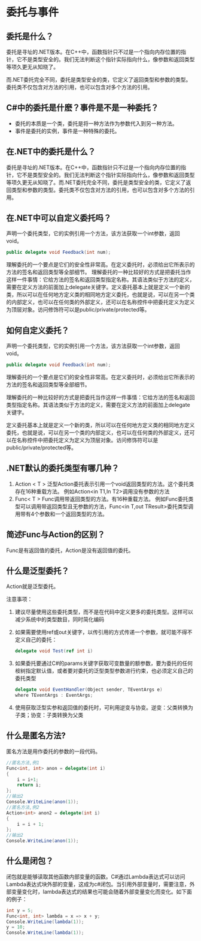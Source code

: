 # 委托与事件

## 委托是什么？

委托是寻址的.NET版本。在C++中，函数指针只不过是一个指向内存位置的指针，它不是类型安全的。我们无法判断这个指针实际指向什么，像参数和返回类型等项久更无从知晓了。

而.NET委托完全不同，委托是类型安全的类，它定义了返回类型和参数的类型。委托类不仅包含对方法的引用，也可以包含对多个方法的引用。

## C#中的委托是什麽？事件是不是一种委托？

- 委托的本质是一个类，委托是将一种方法作为参数代入到另一种方法。
- 事件是委托的实例，事件是一种特殊的委托。

## 在.NET中的委托是什么？

委托是寻址的.NET版本。在C++中，函数指针只不过是一个指向内存位置的指针，它不是类型安全的。我们无法判断这个指针实际指向什么，像参数和返回类型等项久更无从知晓了。而.NET委托完全不同，委托是类型安全的类，它定义了返回类型和参数的类型。委托类不仅包含对方法的引用，也可以包含对多个方法的引用。

## 在.NET中可以自定义委托吗？

声明一个委托类型，它的实例引用一个方法，该方法获取一个int参数，返回void。

```csharp
public delegate void Feedback(int num);
```

理解委托的一个要点是它们的安全性非常高。在定义委托时，必须给出它所表示的方法的签名和返回类型等全部细节。
理解委托的一种比较好的方式是把委托当作这样一件事情：它给方法的签名和返回类型指定名称。其语法类似于方法的定义，需要在定义方法的前面加上delegate关键字。定义委托基本上就是定义一个新的类，所以可以在任何地方定义类的相同地方定义委托，也就是说，可以在另一个类的内部定义，也可以在任何类的外部定义，还可以在名称控件中把委托定义为定义为顶层对象。访问修饰符可以是public/private/protected等。

## 如何自定义委托？

声明一个委托类型，它的实例引用一个方法，该方法获取一个int参数，返回void。

```csharp
public delegate void Feedback(int num);
```

理解委托的一个要点是它们的安全性非常高。在定义委托时，必须给出它所表示的方法的签名和返回类型等全部细节。

理解委托的一种比较好的方式是把委托当作这样一件事情：它给方法的签名和返回类型指定名称。其语法类似于方法的定义，需要在定义方法的前面加上delegate关键字。

定义委托基本上就是定义一个新的类，所以可以在任何地方定义类的相同地方定义委托，也就是说，可以在另一个类的内部定义，也可以在任何类的外部定义，还可以在名称控件中把委托定义为定义为顶层对象。访问修饰符可以是public/private/protected等。

## .NET默认的委托类型有哪几种？

1. Action < T >
   泛型Action委托表示引用一个void返回类型的方法。这个委托类存在16种重载方法。
   例如Action<in T1,In T2>调用没有参数的方法
2. Func< T >
   Func调用带返回类型的方法。有16种重载方法。
   例如Func委托类型可以调用带返回类型且无参数的方法，Func<in T,out TResult>委托类型调用带有4个参数和一个返回类型的方法。

## 简述Func与Action的区别？

Func是有返回值的委托，Action是没有返回值的委托。

## 什么是泛型委托？

Action就是泛型委托。

注意事项：

1. 建议尽量使用这些委托类型，而不是在代码中定义更多的委托类型。这样可以减少系统中的类型数目，同时简化编码

2. 如果需要使用ref或out关键字，以传引用的方式传递一个参数，就可能不得不定义自己的委托：
   ```csharp 
   delegate void Test(ref int i)
   ```

3. 如果委托要通过C#的params关键字获取可变数量的额参数，要为委托的任何桉树指定默认值，或者要对委托的泛型类型参数进行约束，也必须定义自己的委托类型
   
   ```csharp
   delegate void EventHandler(Object sender, TEventArgs e)
   where TEventArgs : EventArgs;
   ```
   
4. 使用获取泛型实参和返回值的委托时，可利用逆变与协变。逆变：父类转换为子类；协变：子类转换为父类

## 什么是匿名方法?

匿名方法是用作委托的参数的一段代码。

```csharp
//匿名方法,例1
Func<int, int> anon = delegate(int i)
{
    i = i+1;
    return i;
};
//输出2
Console.WriteLine(anon(1));
//匿名方法,例2
Action<int> anon2 = delegate(int i)
{
	i = i + 1;
};
//输出2
Console.WriteLine(anon(1));	
```

## 什么是闭包？

闭包就是能够读取其他函数内部变量的函数。C#通过Lambda表达式可以访问Lambda表达式块外部的变量，这成为c#闭包。当引用外部变量时，需要注意，外部变量变化时，lambda表达式的结果也可能会随着外部变量变化而变化。如下面的例子：

```csharp
int y = 5;
Func<int, int> lambda = x => x + y;
Console.WriteLine(lambda(1));
y = 10;
Console.WriteLine(lambda(1));
```

